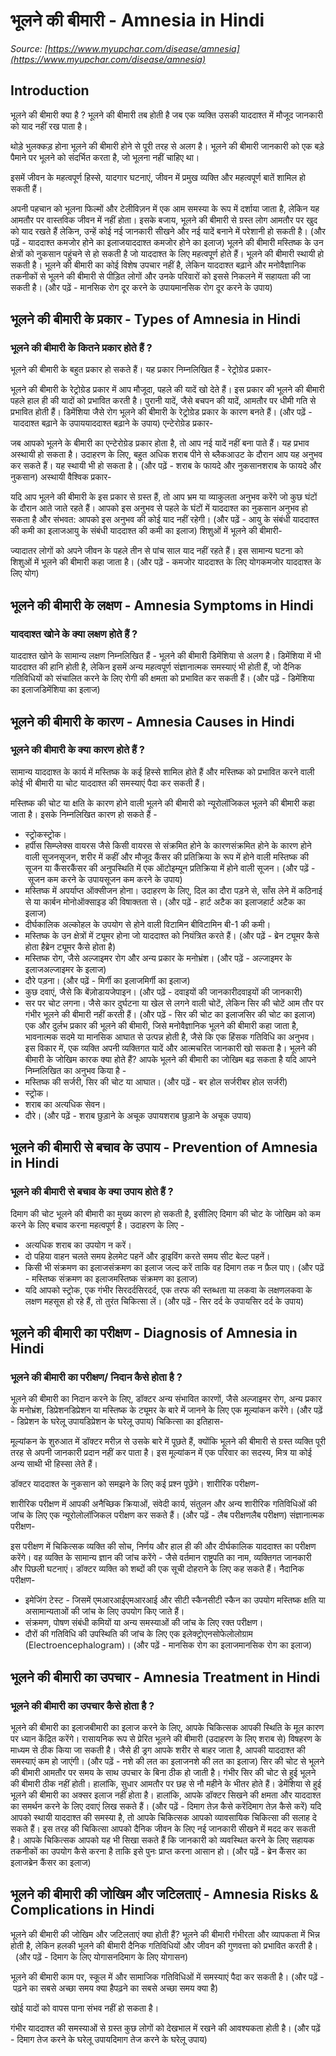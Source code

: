 # भूलने की बीमारी - Amnesia in Hindi
_Source: [https://www.myupchar.com/disease/amnesia](https://www.myupchar.com/disease/amnesia)_

## Introduction
भूलने की बीमारी क्या है ?
भूलने की बीमारी तब होती है जब एक व्यक्ति उसकी याददाश्त में मौजूद जानकारी को याद नहीं रख पाता है।
थोड़े भुलक्कड़ होना भूलने की बीमारी होने से पूरी तरह से अलग है। भूलने की बीमारी जानकारी को एक बड़े पैमाने पर भूलने को संदर्भित करता है, जो भूलना नहीं चाहिए था।

इसमें जीवन के महत्वपूर्ण हिस्से, यादगार घटनाएं, जीवन में प्रमुख व्यक्ति और महत्वपूर्ण बातें शामिल हो सकती हैं।
अपनी पहचान को भूलना फिल्मों और टेलीविज़न में एक आम समस्या के रूप में दर्शाया जाता है, लेकिन यह आमतौर पर वास्तविक जीवन में नहीं होता। इसके बजाय, भूलने की बीमारी से ग्रस्त लोग आमतौर पर खुद को याद रखते हैं लेकिन, उन्हें कोई नई जानकारी सीखने और नई यादें बनाने में परेशानी हो सकती है।
(और पढ़ें - याददाश्त कमजोर होने का इलाजयाददाश्त कमजोर होने का इलाज)
भूलने की बीमारी मस्तिष्क के उन क्षेत्रों को नुकसान पहुंचने से हो सकती है जो याददाश्त के लिए महत्वपूर्ण होते हैं। भूलने की बीमारी स्थायी हो सकती है।
भूलने की बीमारी का कोई विशेष उपचार नहीं है, लेकिन याददाश्त बढ़ाने और मनोवैज्ञानिक तकनीकों से भूलने की बीमारी से पीड़ित लोगों और उनके परिवारों को इससे निकलने में सहायता की जा सकती है।
(और पढ़ें - मानसिक रोग दूर करने के उपायमानसिक रोग दूर करने के उपाय)

## भूलने की बीमारी के प्रकार - Types of Amnesia in Hindi
### भूलने की बीमारी के कितने प्रकार होते हैं ?
भूलने की बीमारी के बहुत प्रकार हो सकते हैं। यह प्रकार निम्नलिखित हैं -
रेट्रोग्रेड प्रकार-
भूलने की बीमारी के रेट्रोग्रेड प्रकार में आप मौजूदा, पहले की यादें खो देते हैं। इस प्रकार की भूलने की बीमारी पहले हाल ही की यादों को प्रभावित करती है। पुरानी यादें, जैसे बचपन की यादें, आमतौर पर धीमी गति से प्रभावित होती हैं। डिमेंशिया जैसे रोग भूलने की बीमारी के रेट्रोग्रेड प्रकार के कारण बनते हैं।
(और पढ़ें - याददाश्त बढ़ाने के उपाययाददाश्त बढ़ाने के उपाय)
एन्टेरोग्रेड प्रकार-
जब आपको भूलने के बीमारी का एन्टेरोग्रेड प्रकार होता है, तो आप नई यादें नहीं बना पाते हैं। यह प्रभाव अस्थायी हो सकता है। उदाहरण के लिए, बहुत अधिक शराब पीने से ब्लैकआउट के दौरान आप यह अनुभव कर सकते हैं। यह स्थायी भी हो सकता है।
(और पढ़ें - शराब के फायदे और नुकसानशराब के फायदे और नुकसान)
अस्थायी वैश्विक प्रकार-
यदि आप भूलने की बीमारी के इस प्रकार से ग्रस्त हैं, तो आप भ्रम या व्याकुलता अनुभव करेंगे जो कुछ घंटों के दौरान आते जाते रहते हैं। आपको इस अनुभव से पहले के घंटों में याददाश्त का नुकसान अनुभव हो सकता है और संभवत: आपको इस अनुभव की कोई याद नहीं रहेगी।
(और पढ़ें - आयु के संबंधी याददाश्त की कमी का इलाजआयु के संबंधी याददाश्त की कमी का इलाज)
शिशुओं में भूलने की बीमारी-
ज्यादातर लोगों को अपने जीवन के पहले तीन से पांच साल याद नहीं रहते हैं। इस सामान्य घटना को शिशुओं में भूलने की बीमारी कहा जाता है।
(और पढ़ें - कमजोर याददाश्त के लिए योगकमजोर याददाश्त के लिए योग)

## भूलने की बीमारी के लक्षण - Amnesia Symptoms in Hindi
### याददाश्त खोने के क्या लक्षण होते हैं ?
याददाश्त खोने के सामान्य लक्षण निम्नलिखित हैं -
भूलने की बीमारी डिमेंशिया से अलग है। डिमेंशिया में भी याददाश्त की हानि होती है, लेकिन इसमें अन्य महत्वपूर्ण संज्ञानात्मक समस्याएं भी होती हैं, जो दैनिक गतिविधियों को संचालित करने के लिए रोगी की क्षमता को प्रभावित कर सकती हैं।
(और पढ़ें - डिमेंशिया का इलाजडिमेंशिया का इलाज)

## भूलने की बीमारी के कारण - Amnesia Causes in Hindi
### भूलने की बीमारी के क्या कारण होते हैं ?
सामान्य याददाश्त के कार्य में मस्तिष्क के कई हिस्से शामिल होते हैं और मस्तिष्क को प्रभावित करने वाली कोई भी बीमारी या चोट याददाश्त की समस्याएं पैदा कर सकती हैं।
मस्तिष्क की चोट या क्षति के कारण होने वाली भूलने की बीमारी को न्यूरोलॉजिकल भूलने की बीमारी कहा जाता है। इसके निम्नलिखित कारण हो सकते हैं -
- स्ट्रोकस्ट्रोक।
- हर्पीस सिम्प्लेक्स वायरस जैसे किसी वायरस से संक्रमित होने के कारणसंक्रमित होने के कारण होने वाली सूजनसूजन, शरीर में कहीं और मौजूद कैंसर की प्रतिक्रिया के रूप में होने वाली मस्तिष्क की सूजन या कैंसरकैंसर की अनुपस्थिति में एक ऑटोइम्यून प्रतिक्रिया में होने वाली सूजन। (और पढ़ें - सूजन कम करने के उपायसूजन कम करने के उपाय)
- मस्तिष्क में अपर्याप्त ऑक्सीजन होना। उदाहरण के लिए, दिल का दौरा पड़ने से, साँस लेने में कठिनाई से या कार्बन मोनोऑक्साइड की विषाक्तता से। (और पढ़ें - हार्ट अटैक का इलाजहार्ट अटैक का इलाज)
- दीर्घकालिक अल्कोहल के उपयोग से होने वाली विटामिन बीविटामिन बी-1 की कमी।
- मस्तिष्क के उन क्षेत्रों में ट्यूमर होना जो याददाश्त को नियंत्रित करते हैं। (और पढ़ें - ब्रेन ट्यूमर कैसे होता हैब्रेन ट्यूमर कैसे होता है)
- मस्तिष्क रोग, जैसे अल्जाइमर रोग और अन्य प्रकार के मनोभ्रंश। (और पढ़ें - अल्जाइमर के इलाजअल्जाइमर के इलाज)
- दौरे पड़ना। (और पढ़ें - मिर्गी का इलाजमिर्गी का इलाज)
- कुछ दवाएं, जैसे कि बेंज़ोडायजेपाइन। (और पढ़ें - दवाइयों की जानकारीदवाइयों की जानकारी)
- सर पर चोट लगना। जैसे कार दुर्घटना या खेल से लगने वाली चोटें, लेकिन सिर की चोटें आम तौर पर गंभीर भूलने की बीमारी नहीं करती हैं।
(और पढ़ें - सिर की चोट का इलाजसिर की चोट का इलाज)
एक और दुर्लभ प्रकार की भूलने की बीमारी, जिसे मनोवैज्ञानिक भूलने की बीमारी कहा जाता है, भावनात्मक सदमे या मानसिक आघात से उत्पन्न होती है, जैसे कि एक हिंसक गतिविधि का अनुभव। इस विकार में, एक व्यक्ति अपनी व्यक्तिगत यादें और आत्मचरित जानकारी खो सकता है।
भूलने की बीमारी के जोखिम कारक क्या होते हैं?
आपके भूलने की बीमारी का जोखिम बढ़ सकता है यदि आपने निम्नलिखित का अनुभव किया है -
- मस्तिष्क की सर्जरी, सिर की चोट या आघात। (और पढ़ें - बर होल सर्जरीबर होल सर्जरी)
- स्ट्रोक।
- शराब का अत्यधिक सेवन।
- दौरे।
(और पढ़ें - शराब छुड़ाने के अचूक उपायशराब छुड़ाने के अचूक उपाय)

## भूलने की बीमारी से बचाव के उपाय - Prevention of Amnesia in Hindi
### भूलने की बीमारी से बचाव के क्या उपाय होते हैं ?
दिमाग की चोट भूलने की बीमारी का मुख्य कारण हो सकती है, इसीलिए दिमाग की चोट के जोखिम को कम करने के लिए बचाव करना महत्वपूर्ण है। उदाहरण के लिए -
- अत्यधिक शराब का उपयोग न करें।
- दो पहिया वाहन चलते समय हेलमेट पहनें और ड्राइविंग करते समय सीट बेल्ट पहनें।
- किसी भी संक्रमण का इलाजसंक्रमण का इलाज जल्द करें ताकि वह दिमाग तक न फ़ैल पाए। (और पढ़ें - मस्तिष्क संक्रमण का इलाजमस्तिष्क संक्रमण का इलाज)
- यदि आपको स्ट्रोक, एक गंभीर सिरदर्दसिरदर्द, एक तरफ की स्तब्धता या लकवा के लक्षणलकवा के लक्षण महसूस हो रहे हैं, तो तुरंत चिकित्सा लें।
(और पढ़ें - सिर दर्द के उपायसिर दर्द के उपाय)

## भूलने की बीमारी का परीक्षण - Diagnosis of Amnesia in Hindi
### भूलने की बीमारी का परीक्षण/ निदान कैसे होता है ?
भूलने की बीमारी का निदान करने के लिए, डॉक्टर अन्य संभावित कारणों, जैसे अल्जाइमर रोग, अन्य प्रकार के मनोभ्रंश, डिप्रेशनडिप्रेशन या मस्तिष्क के ट्यूमर के बारे में जानने के लिए एक मूल्यांकन करेंगे।
(और पढ़ें - डिप्रेशन के घरेलू उपायडिप्रेशन के घरेलू उपाय)
चिकित्सा का इतिहास-
मूल्यांकन के शुरुआत में डॉक्टर मरीज़ से उसके बारे में पूछते हैं, क्योंकि भूलने की बीमारी से ग्रस्त व्यक्ति पूरी तरह से अपनी जानकारी प्रदान नहीं कर पाता है। इस मूल्यांकन में एक परिवार का सदस्य, मित्र या कोई अन्य साथी भी हिस्सा लेते हैं।
डॉक्टर याददाश्त के नुकसान को समझने के लिए कई प्रश्न पूछेंगे।
शारीरिक परीक्षण-
शारीरिक परीक्षण में आपकी अनैच्छिक क्रियाओं, संवेदी कार्य, संतुलन और अन्य शारीरिक गतिविधिओं की जांच के लिए एक न्यूरोलोलॉजिकल परीक्षण कर सकते हैं।
(और पढ़ें - लैब परीक्षणलैब परीक्षण)
संज्ञानात्मक परीक्षण-
इस परीक्षण में चिकित्सक व्यक्ति की सोच, निर्णय और हाल ही की और दीर्घकालिक याददाश्त का परीक्षण करेंगे। वह व्यक्ति के सामान्य ज्ञान की जांच करेंगे - जैसे वर्तमान राष्ट्रपति का नाम, व्यक्तिगत जानकारी और पिछली घटनाएं। डॉक्टर व्यक्ति को शब्दों की एक सूची दोहराने के लिए कह सकते हैं।
नैदानिक ​​परीक्षण-
- इमेजिंग टेस्ट - जिसमें एमआरआईएमआरआई और सीटी स्कैनसीटी स्कैन का उपयोग मस्तिष्क क्षति या असामान्यताओं की जांच के लिए उपयोग किए जाते हैं।
- संक्रमण, पोषण संबंधी कमियों या अन्य समस्याओं की जांच के लिए रक्त परीक्षण।
- दौरों की गतिविधि की उपस्थिति की जांच के लिए एक इलेक्ट्रोएनसोफेलोलोग्राम (Electroencephalogram)।
(और पढ़ें - मानसिक रोग का इलाजमानसिक रोग का इलाज)

## भूलने की बीमारी का उपचार - Amnesia Treatment in Hindi
### भूलने की बीमारी का उपचार कैसे होता है ?
भूलने की बीमारी का इलाजबीमारी का इलाज करने के लिए, आपके चिकित्सक आपकी स्थिति के मूल कारण पर ध्यान केंद्रित करेंगे।
रासायनिक रूप से प्रेरित भूलने की बीमारी (उदाहरण के लिए शराब से) विषहरण के माध्यम से ठीक किया जा सकती है। जैसे ही ड्रग आपके शरीर से बाहर जाता है, आपकी याददाश्त की समस्याएं कम हो जाएंगी।
(और पढ़ें - नशे की लत का इलाजनशे की लत का इलाज)
सिर की चोट से भूलने की बीमारी आमतौर पर समय के साथ उपचार के बिना ठीक हो जाती है। गंभीर सिर की चोट से हुई भूलने की बीमारी ठीक नहीं होती। हालांकि, सुधार आमतौर पर छह से नौ महीने के भीतर होते हैं।
डेमेंशिया से हुई भूलने की बीमारी का अक्सर इलाज नहीं होता है। हालांकि, आपके डॉक्टर सिखने की क्षमता और याददाश्त का समर्थन करने के लिए दवाएं लिख सकते हैं।
(और पढ़ें - दिमाग तेज़ कैसे करेंदिमाग तेज़ कैसे करें)
यदि आपको स्थायी याददाश्त की समस्या है, तो आपके चिकित्सक आपको व्यावसायिक चिकित्सा की सलाह दे सकते हैं। इस तरह की चिकित्सा आपको दैनिक जीवन के लिए नई जानकारी सीखने में मदद कर सकती है। आपके चिकित्सक आपको यह भी सिखा सकते हैं कि जानकारी को व्यवस्थित करने के लिए सहायक तकनीकों का उपयोग कैसे करना है ताकि इसे पुनः प्राप्त करना आसान हो।
(और पढ़ें - ब्रेन कैंसर का इलाजब्रेन कैंसर का इलाज)

## भूलने की बीमारी की जोखिम और जटिलताएं - Amnesia Risks & Complications in Hindi
भूलने की बीमारी की जोखिम और जटिलताएं क्या होती हैं?
भूलने की बीमारी गंभीरता और व्यापकता में भिन्न होती है, लेकिन हलकी भूलने की बीमारी दैनिक गतिविधियों और जीवन की गुणवत्ता को प्रभावित करती है।  (और पढ़ें - दिमाग के लिए योगासनदिमाग के लिए योगासन)
भूलने की बीमारी काम पर, स्कूल में और सामाजिक गतिविधिओं में समस्याएं पैदा कर सकती है। (और पढ़ें - पढ़ने का सबसे अच्छा समय क्या हैपढ़ने का सबसे अच्छा समय क्या है)
खोई यादों को वापस पाना संभव नहीं हो सकता है। 
गंभीर याददाश्त की समस्याओं से ग्रस्त कुछ लोगों को देखभाल में रखने की आवश्यकता होती है।
(और पढ़ें - दिमाग तेज करने के घरेलू उपायदिमाग तेज करने के घरेलू उपाय)

